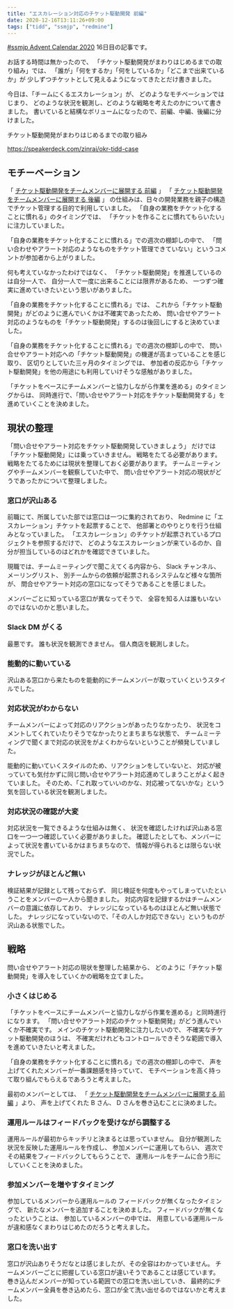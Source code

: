 ```yaml
---
title: "エスカレーション対応のチケット駆動開発 前編"
date: 2020-12-16T13:11:26+09:00
tags: ["tidd", "ssmjp", "redmine"]
---
```


[#ssmjp Advent Calendar 2020](https://adventar.org/calendars/5210) 16日目の記事です。

お話する時間は無かったので、
「チケット駆動開発がまわりはじめるまでの取り組み」では、
「誰が」「何をするか」「何をしているか」「どこまで出来ているか」が
少しずつチケットとして見えるようになってきたとだけ書きました。

今日は、「チームにくるエスカレーション」が、
どのようなモチベーションではじまり、
どのような状況を観測し、どのような戦略を考えたのかについて書きました。
書いていると結構なボリュームになったので、前編、中編、後編に分けました。

チケット駆動開発がまわりはじめるまでの取り組み

https://speakerdeck.com/zinrai/okr-tidd-case

## モチーベーション

「 [チケット駆動開発をチームメンバーに展開する 前編](../ssmjp-advent-calendar-2020-day14) 」
「 [チケット駆動開発をチームメンバーに展開する 後編](../ssmjp-advent-calendar-2020-day15) 」
の仕組みは、日々の開発業務を親子の構造でチケット管理する目的で利用していました。
「自身の業務をチケット化することに慣れる」のタイミングでは、
「チケットを作ることに慣れてもらいたい」に注力していました。

「自身の業務をチケット化することに慣れる」での週次の棚卸しの中で、
「問い合わせやアラート対応のようなものをチケット管理できていない」というコメントが参加者から上がりました。

何も考えていなかったわけではなく、
「チケット駆動開発」を推進しているのは自分一人で、
自分一人で一度に出来ることには限界があるため、
一つずつ確実に進めていきたいという思いがありました。

「自身の業務をチケット化することに慣れる」では、
これから「チケット駆動開発」がどのように進んでいくかは不確実であったため、
問い合せやアラート対応のようなものを「チケット駆動開発」するのは後回しにすると決めていました。

「自身の業務をチケット化することに慣れる」での週次の棚卸しの中で、
問い合せやアラート対応への「チケット駆動開発」の機運が高まっていることを感じ取り、
区切りとしていた三ヶ月のタイミングでは、
参加者の反応から「チケット駆動開発」を他の用途にも利用していけそうな感触がありました。

「チケットをベースにチームメンバーと協力しながら作業を進める」のタイミングからは、
同時進行で、「問い合せやアラート対応をチケット駆動開発する」を進めていくことを決めました。

## 現状の整理

「問い合せやアラート対応をチケット駆動開発していきましょう」
だけでは「チケット駆動開発」には乗っていきません。
戦略をたてる必要があります。
戦略をたてるためには現状を整理しておく必要があります。
チームミーティングやチームメンバーを観察していた中で、
問い合せやアラート対応の現状がどうであったかについて整理しました。

### 窓口が沢山ある

前職にて、所属していた部では窓口は一つに集約されており、
Redmine に「エスカレーション」チケットを起票することで、
他部署とのやりとりを行う仕組みとなっていました。
「エスカレーション」のチケットが起票されているプロジェクトを参照するだけで、
どのようなエスカレーションが来ているのか、自分が担当しているのはどれかを確認できていました。

現職では、チームミーティングで聞こえてくる内容から、
Slack チャンネル、 メーリングリスト、
別チームからの依頼が起票されるシステムなど様々な箇所が、
問合せやアラート対応の窓口になってそうであることを感じました。

メンバーごとに知っている窓口が異なってそうで、
全容を知る人は誰もいないのではないのかと思いました。

### Slack DM がくる

最悪です。
誰も状況を観測できません。
個人商店を観測しました。

### 能動的に動いている

沢山ある窓口から来たものを能動的にチームメンバーが取っていくというスタイルでした。

### 対応状況がわからない

チームメンバーによって対応のリアクションがあったりなかったり、
状況をコメントしてくれていたりそうでなかったりとまちまちな状態で、
チームミーティングで聞くまで対応の状況をがよくわからないということが頻発していました。

能動的に動いていくスタイルのため、リアクションをしていないと、
対応が被っていても気付かずに同じ問い合せやアラート対応進めてしまうことがよく起きていました。
そのため、「これ取っていいのかな、対応被ってないかな」という気を回している状況を観測しました。

### 対応状況の確認が大変

対応状況を一覧できるような仕組みは無く、
状況を確認したければ沢山ある窓口を一つ一つ確認していく必要がありました。
確認したとしても、メンバーによって状況を書いているかはまちまちなので、
情報が得られるとは限らない状況でした。

### ナレッジがほとんど無い

検証結果が記録として残っておらず、
同じ検証を何度もやってしまっていたということをメンバーの一人から聞きました。
対応内容を記録するかはチームメンバーの意識に依存しており、
ナレッジになっているものはほとんど無い状態でした。
ナレッジになっていないので、「その人しか対応できない」というものが沢山ある状態でした。

## 戦略

問い合せやアラート対応の現状を整理した結果から、
どのように「チケット駆動開発」を導入をしていくかの戦略を立てました。

### 小さくはじめる

「チケットをベースにチームメンバーと協力しながら作業を進める」と同時進行になります。
「問い合せやアラート対応のチケット駆動開発」がどう進んでいくか不確実です。
メインのチケット駆動開発に注力したいので、
不確実なチケット駆動開発のほうは、
不確実だけれどもコントロールできそうな範囲で導入を進めていきたいと考えました。

「自身の業務をチケット化することに慣れる」での週次の棚卸しの中で、
声を上げてくれたメンバーが一番課題感を持っていて、
モチベーションを高く持って取り組んでもらえるであろうと考えました。

最初のメンバーとしては、
「 [チケット駆動開発をチームメンバーに展開する 前編](../ssmjp-advent-calendar-2020-day14) 」より、
声を上げてくれた B さん、 D さんを巻き込むことに決めました。

### 運用ルールはフィードバックを受けながら調整する

運用ルールが最初からキッチリと決まるとは思っていません。
自分が観測した状況を反映した運用ルールを作成し、
参加メンバーに運用してもらい、
週次でその結果をフィードバックしてもらうことで、
運用ルールをチームに合う形にしていくことを決めました。

### 参加メンバーを増やすタイミング

参加しているメンバーから運用ルールの
フィードバックが無くなったタイミングで、
新たなメンバーを追加することを決めました。
フィードバックが無くなったということは、
参加しているメンバーの中では、
用意している運用ルールが違和感なくまわりはじめたのだろうと考えました。

### 窓口を洗い出す

窓口が沢山ありそうだなとは感じましたが、その全容はわかっていません。
チームメンバーごとに把握している窓口が違いそうであることは感じています。
巻き込んだメンバーが知っている範囲での窓口を洗い出していき、
最終的にチームメンバー全員を巻き込めたら、窓口が全て洗い出せるのではないかと考えました。
